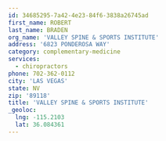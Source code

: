 ```yaml
---
id: 34685295-7a42-4e23-84f6-3838a26745ad
first_name: ROBERT
last_name: BRADEN
org_name: 'VALLEY SPINE & SPORTS INSTITUTE'
address: '6823 PONDEROSA WAY'
category: complementary-medicine
services:
  - chiropractors
phone: 702-362-0112
city: 'LAS VEGAS'
state: NV
zip: '89118'
title: 'VALLEY SPINE & SPORTS INSTITUTE'
_geoloc:
  lng: -115.2103
  lat: 36.084361
---
```

